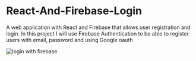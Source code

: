 # React-And-Firebase-Login
A web application with React and Firebase that allows user registration and login. In this project I will use Firebase Authentication to be able to register users with email, password and using Google oauth

![login with firebase](https://user-images.githubusercontent.com/101434158/233495459-11a0f48c-9b76-44ca-875b-72e6ff8d4e22.png)
